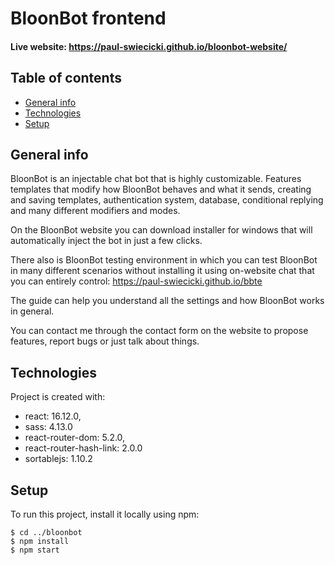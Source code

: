 # BloonBot frontend
#### Live website: https://paul-swiecicki.github.io/bloonbot-website/

## Table of contents

- [General info](#general-info)
- [Technologies](#technologies)
- [Setup](#setup)

## General info

BloonBot is an injectable chat bot that is highly customizable. Features templates that modify how BloonBot behaves and what it sends, creating and saving templates,  authentication system, database, conditional replying and many different modifiers and modes.

On the BloonBot website you can download installer for windows that will automatically inject the bot in just a few clicks.

There also is BloonBot testing environment in which you can test BloonBot in many different scenarios without installing it using on-website chat that you can entirely control: https://paul-swiecicki.github.io/bbte

The guide can help you understand all the settings and how BloonBot works in general.

You can contact me through the contact form on the website to propose features, report bugs or just talk about things.

## Technologies

Project is created with:

- react: 16.12.0,
- sass: 4.13.0
- react-router-dom: 5.2.0,
- react-router-hash-link: 2.0.0
- sortablejs: 1.10.2

## Setup

To run this project, install it locally using npm:

```
$ cd ../bloonbot
$ npm install
$ npm start
```
